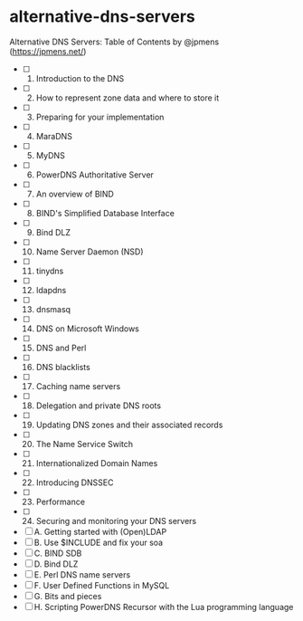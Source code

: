 # alternative-dns-servers
Alternative DNS Servers: Table of Contents by @jpmens (https://jpmens.net/)

- [ ] 1. Introduction to the DNS
- [ ] 2. How to represent zone data and where to store it
- [ ] 3. Preparing for your implementation
- [ ] 4. MaraDNS                                                                   
- [ ] 5. MyDNS                                                                     
- [ ] 6. PowerDNS Authoritative Server 
- [ ] 7. An overview of BIND
- [ ] 8. BIND's Simplified Database Interface
- [ ] 9. Bind DLZ
- [ ] 10. Name Server Daemon (NSD)  
- [ ] 11. tinydns                                                                  
- [ ] 12. ldapdns                                                                  
- [ ] 13. dnsmasq                                                                  
- [ ] 14. DNS on Microsoft Windows
- [ ] 15. DNS and Perl
- [ ] 16. DNS blacklists
- [ ] 17. Caching name servers
- [ ] 18. Delegation and private DNS roots 
- [ ] 19. Updating DNS zones and their associated records 
- [ ] 20. The Name Service Switch
- [ ] 21. Internationalized Domain Names
- [ ] 22. Introducing DNSSEC
- [ ] 23. Performance                                                              
- [ ] 24. Securing and monitoring your DNS servers 
- [ ] A. Getting started with (Open)LDAP
- [ ] B. Use $INCLUDE and fix your soa
- [ ] C. BIND SDB
- [ ] D. Bind DLZ
- [ ] E. Perl DNS name servers
- [ ] F. User Defined Functions in MySQL
- [ ] G. Bits and pieces
- [ ] H. Scripting PowerDNS Recursor with the Lua programming language
